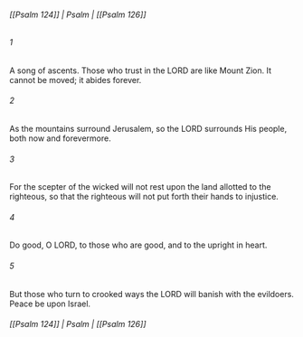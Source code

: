 ###### [[Psalm 124]] | Psalm | [[Psalm 126]]

###### 1
A song of ascents. Those who trust in the LORD are like Mount Zion. It cannot be moved; it abides forever.
###### 2
As the mountains surround Jerusalem, so the LORD surrounds His people, both now and forevermore.
###### 3
For the scepter of the wicked will not rest upon the land allotted to the righteous, so that the righteous will not put forth their hands to injustice.
###### 4
Do good, O LORD, to those who are good, and to the upright in heart.
###### 5
But those who turn to crooked ways the LORD will banish with the evildoers. Peace be upon Israel.

###### [[Psalm 124]] | Psalm | [[Psalm 126]]
